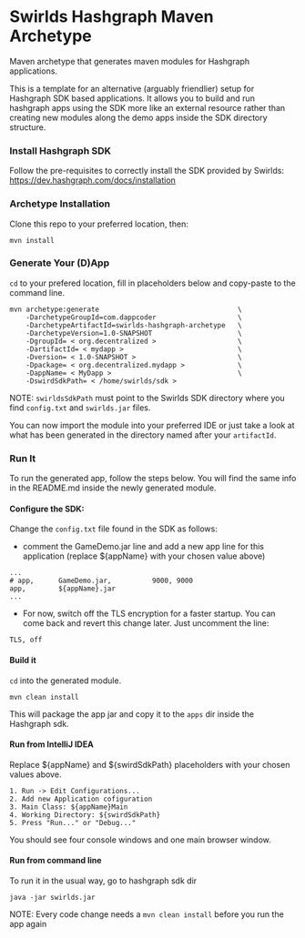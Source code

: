 # Swirlds Hashgraph Maven Archetype

Maven archetype that generates maven modules for Hashgraph applications.

This is a template for an alternative (arguably friendlier) setup for Hashgraph SDK based applications. It allows you to build and run hashgraph apps using the SDK more like an external resource rather than creating new modules along the demo apps inside the SDK directory structure.

### Install Hashgraph SDK
Follow the pre-requisites to correctly install the SDK provided by Swirlds: https://dev.hashgraph.com/docs/installation

### Archetype Installation

Clone this repo to your preferred location, then:

```
mvn install
```

### Generate Your (D)App

```cd``` to your prefered location, fill in placeholders below and copy-paste to the command line.

```
mvn archetype:generate                                  \
    -DarchetypeGroupId=com.dappcoder                    \
    -DarchetypeArtifactId=swirlds-hashgraph-archetype   \
    -DarchetypeVersion=1.0-SNAPSHOT                     \
    -DgroupId= < org.decentralized >                    \
    -DartifactId= < mydapp >                            \
    -Dversion= < 1.0-SNAPSHOT >                         \
    -Dpackage= < org.decentralized.mydapp >             \
    -DappName= < MyDapp >                               \
    -DswirdSdkPath= < /home/swirlds/sdk >
```
NOTE: ```swirldsSdkPath``` must point to the Swirlds SDK directory where you find ```config.txt``` and ```swirlds.jar``` files.

You can now import the module into your preferred IDE or just take a look at what has been generated in the directory named after your ```artifactId```.

### Run It
To run the generated app, follow the steps below. You will find the same info in the README.md inside the newly generated module.

#### Configure the SDK:
Change the `config.txt` file found in the SDK as follows:
   * comment the GameDemo.jar line and add a new app line for this application (replace ${appName} with your chosen value above)
```
...
# app,		GameDemo.jar,		   9000, 9000
app,        ${appName}.jar
...
```
   * For now, switch off the TLS encryption for a faster startup. You can come back and revert this change later. Just uncomment the line:
```
TLS, off
```

#### Build it
```cd``` into the generated module.
```
mvn clean install
```
This will package the app jar and copy it to the `apps` dir inside the Hashgraph sdk.

#### Run from IntelliJ IDEA
Replace ${appName} and ${swirdSdkPath} placeholders with your chosen values above.
```
1. Run -> Edit Configurations...
2. Add new Application cofiguration
3. Main Class: ${appName}Main
4. Working Directory: ${swirdSdkPath}
5. Press "Run..." or "Debug..."
```

You should see four console windows and one main browser window.

#### Run from command line
To run it in the usual way, go to hashgraph sdk dir
```
java -jar swirlds.jar
```

NOTE: Every code change needs a `mvn clean install` before you run the app again

